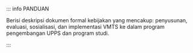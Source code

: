 ::: info PANDUAN

Berisi deskripsi dokumen formal kebijakan yang mencakup: penyusunan, evaluasi, sosialisasi, dan implementasi VMTS ke dalam program pengembangan UPPS dan program studi.

:::
